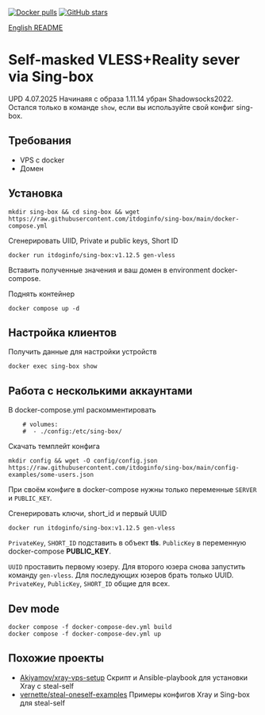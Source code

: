 [![Docker pulls](https://img.shields.io/docker/pulls/itdoginfo/sing-box?logo=docker&style=flat-square)](https://hub.docker.com/r/itdoginfo/sing-box)
[![GitHub stars](https://img.shields.io/github/stars/itdoginfo/sing-box?logo=github&style=flat-square)](https://github.com/itdoginfo/sing-box/)

[English README](https://github.com/itdoginfo/sing-box/blob/main/README.EN.md)

# Self-masked VLESS+Reality sever via Sing-box

UPD 4.07.2025 Начинаяя с образа 1.11.14 убран Shadowsocks2022. Остался только в команде `show`, если вы используйте свой конфиг sing-box.

## Требования
- VPS с docker
- Домен

## Установка
```
mkdir sing-box && cd sing-box && wget https://raw.githubusercontent.com/itdoginfo/sing-box/main/docker-compose.yml
```

Сгенерировать UIID, Private и public keys, Short ID
```
docker run itdoginfo/sing-box:v1.12.5 gen-vless
```

Вставить полученные значения и ваш домен в environment docker-compose.

Поднять контейнер
```
docker compose up -d
```

## Настройка клиентов
Получить данные для настройки устройств
```
docker exec sing-box show
```

## Работа с несколькими аккаунтами
В docker-compose.yml раскомментировать
```
    # volumes:
    #  - ./config:/etc/sing-box/
```

Скачать темплейт конфига
```
mkdir config && wget -O config/config.json https://raw.githubusercontent.com/itdoginfo/sing-box/main/config-examples/some-users.json
```

При своём конфиге в docker-compose нужны только переменные `SERVER` и `PUBLIC_KEY`.

Сгенерировать ключи, short_id и первый UUID
```
docker run itdoginfo/sing-box:v1.12.5 gen-vless
```

`PrivateKey`, `SHORT_ID` подставить в объект **tls**.
`PublicKey` в переменную docker-compose **PUBLIC_KEY**.

`UUID` проставить первому юзеру. Для второго юзера снова запустить команду `gen-vless`. Для последующих юзеров брать только UUID. `PrivateKey`, `PublicKey`, `SHORT_ID` общие для всех.

## Dev mode
```
docker compose -f docker-compose-dev.yml build
docker compose -f docker-compose-dev.yml up
```

## Похожие проекты
- [Akiyamov/xray-vps-setup](https://github.com/Akiyamov/xray-vps-setup) Скрипт и Ansible-playbook для установки Xray с steal-self
- [vernette/steal-oneself-examples](https://github.com/vernette/steal-oneself-examples) Примеры конфигов Xray и Sing-box для steal-self